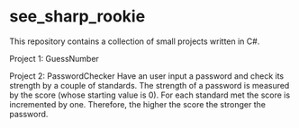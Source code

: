 # see_sharp_rookie

This repository contains a collection of small projects written in C#.

Project 1: GuessNumber

Project 2: PasswordChecker
  Have an user input a password and check its strength by a couple of standards. The strength of a password is measured by the score (whose starting value is 0). For each standard met the score is incremented by one. Therefore, the higher the score the stronger the password.
